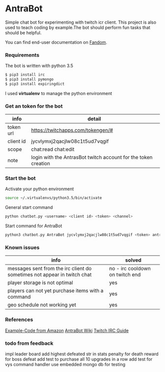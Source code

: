# AntraBot
Simple chat bot for experimenting with twitch icr client. This project is also used to teach coding
by example.The bot should perform fun tasks that should be helpful.

You can find end-user documentation on [Fandom](https://antrabot.fandom.com/wiki/AntraBot_Wiki#).

### Requirements
The bot is written with python 3.5
```sh
$ pip3 install irc
$ pip3 install pymongo
$ pip3 install expiringdict
```
I used **virtualenv** to manage the python environment

### Get an token for the bot
|info|detail|
|-----------|----------------------------------------------------------------|
| token url | https://twitchapps.com/tokengen/#                              |
| client id | jycvlymxj2qacjlw08c1t5ud7vqgif                                 |
| scope     | chat:read chat:edit                                            |
| note      | login with the AntrasBot twitch account for the token creation |

### Start the bot
Activate your python environment
```sh
source ~/.virtualenvs/python3.5/bin/activate
```
General start command
```sh
python chatbot.py <username> <client id> <token> <channel>
```
Start command for AntraBot
```sh
python3 chatbot.py AntraBot jycvlymxj2qacjlw08c1t5ud7vqgif <token> antrazith
```

### Known issues
|info|solved|
|-----------|----------------------------------------------------------------|
| messages sent from the irc client do sometimes not appear in twitch chat | no - irc cooldown on twitch end |
| player storage is not optimal | yes |
| players can not yet purchase items with a command | yes |
| geo schedule not working yet | yes |

### References
[Example-Code from Amazon](https://github.com/twitchdev/chat-samples/tree/master/python)
[AntraBot Wiki](https://antrabot.fandom.com/wiki/AntraBot_Wiki#)
[Twitch IRC Guide](https://dev.twitch.tv/docs/irc/guide/)

### todo from feedback
impl leader board
add highest defeated str in stats
penalty for death
reward for boss defeat
add test to purchase all 10 upgrades in a row
add test for vys command handler
use embedded mongo db for testing